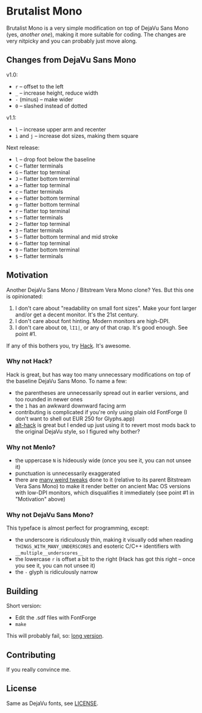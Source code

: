 # Brutalist Mono

Brutalist Mono is a very simple modification on top of DejaVu Sans Mono (yes, _another one_), making it more suitable for coding. The changes are very nitpicky and you can probably just move along.

## Changes from DejaVu Sans Mono

v1.0:

* `r` – offset to the left
* `_` – increase height, reduce width
* `-` (minus) – make wider
* `0` – slashed instead of dotted

v1.1:

* `l` – increase upper arm and recenter
* `i` and `j` – increase dot sizes, making them square

Next release:

* `l` – drop foot below the baseline
* `C` – flatter terminals
* `G` – flatter top terminal
* `J` – flatter bottom terminal
* `a` – flatter top terminal
* `c` – flatter terminals
* `e` – flatter bottom terminal
* `g` – flatter bottom terminal
* `r` – flatter top terminal
* `s` – flatter terminals
* `2` – flatter top terminal
* `3` – flatter terminals
* `5` – flatter bottom terminal and mid stroke
* `6` – flatter top terminal
* `9` – flatter bottom terminal
* `$` – flatter terminals

## Motivation

Another DejaVu Sans Mono / Bitstream Vera Mono clone? Yes. But this one is opinionated:

1. I don't care about "readability on small font sizes". Make your font larger and/or get a decent monitor. It's the 21st century.
2. I don't care about font hinting. Modern monitors are high-DPI.
3. I don't care about `O0`, `lI1|`, or any of that crap. It's good enough. See point #1.

If any of this bothers you, try [Hack](https://github.com/source-foundry/Hack). It's awesome.

### Why not Hack?

Hack is great, but has way too many unnecessary modifications on top of the baseline DejaVu Sans Mono. To name a few:

* the parentheses are unnecessarily spread out in earlier versions, and too rounded in newer ones
* the `1` has an awkward downward facing arm
* contributing is complicated if you're only using plain old FontForge (I don't want to shell out EUR 250 for Glyphs.app)
* [alt-hack](https://github.com/source-foundry/alt-hack) is great but I ended up just using it to revert most mods back to the original DejaVu style, so I figured why bother?

### Why not Menlo?

* the uppercase `N` is hideously wide (once you see it, you can not unsee it)
* punctuation is unnecessarily exaggerated
* there are [many weird tweaks](http://leancrew.com/all-this/2009/10/the-compleat-menlovera-sans-comparison/) done to it (relative to its parent Bitstream Vera Sans Mono) to make it render better on ancient Mac OS versions with low-DPI monitors, which disqualifies it immediately (see point #1 in "Motivation" above)

### Why not DejaVu Sans Mono?

This typeface is almost perfect for programming, except:

* the underscore is ridiculously thin, making it visually odd when reading `THINGS_WITH_MANY_UNDERSCORES` and esoteric C/C++ identifiers with `__multiple__underscores__`
* the lowercase `r` is offset a bit to the right (Hack has got this right – once you see it, you can not unsee it)
* the `-` glyph is ridiculously narrow

## Building

Short version:

* Edit the .sdf files with FontForge
* `make`

This will probably fail, so: [long version](BUILDING.md).

## Contributing

If you really convince me.

## License

Same as DejaVu fonts, see [LICENSE](LICENSE).